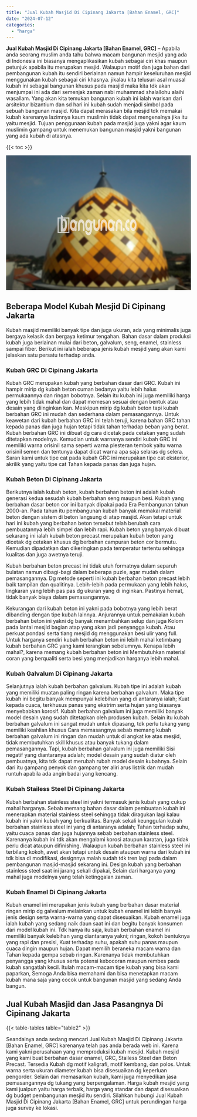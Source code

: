 ```yaml
---
title: "Jual Kubah Masjid Di Cipinang Jakarta [Bahan Enamel, GRC]"
date: "2024-07-12"
categories: 
  - "harga"
---
```


**Jual Kubah Masjid Di Cipinang Jakarta \[Bahan Enamel, GRC\]** – Apabila anda seorang muslim anda tahu bahwa macam bangunan mesjid yang ada di Indonesia ini biasanya mengaplikasikan kubah sebagai ciri khas maupun petunjuk apabila itu merupakan mesjid. Walaupun motif dan juga bahan dari pembangunan kubah itu sendiri berlainan namun hampir keseluruhan mesjid menggunakan kubah sebagai ciri khasnya. jikalau kita telusuri asal muasal kubah ini sebagai bangunan khusus pada masjid maka kita tdk akan menjumpai ini ada dari semenjak zaman nabi muhammad shalallohu alaihi wasallam. Yang akan kita temukan bangunan kubah ini ialah warisan dari arsitektur bizantium dan sd hari ini kubah sudah menjadi simbol pada sebuah bangunan masjid. Kita dapat merasakan bila mesjid tdk memakai kubah karenanya lazimnya kaum muslimin tidak dapat mengenalnya jika itu yaitu mesjid. Tujuan penggunaan kubah pada masjid juga yakni agar kaum muslimin gampang untuk menemukan bangunan masjid yakni bangunan yang ada kubah di atasnya.

{{< toc >}}

![Jual Kubah Masjid Di Cipinang Jakarta [Bahan Enamel, GRC]](/images/jual-kubah-masjid-37.png)

## Beberapa Model Kubah Mesjid Di Cipinang Jakarta

Kubah masjid memiliki banyak tipe dan juga ukuran, ada yang minimalis juga bergaya kelasik dan bergaya ketimur tengahan. Bahan dasar dalam produksi kubah juga berlainan mulai dari beton, galvalum, seng, enamel, stainless sampai fiber. Berikut ini ialah beberapa jenis kubah mesjid yang akan kami jelaskan satu persatu terhadap anda.

### Kubah GRC Di Cipinang Jakarta

Kubah GRC merupakan kubah yang berbahan dasar dari GRC. Kubah ini hampir mirip dg kubah beton cuman bedanya yaitu lebih halus permukaannya dan ringan bobotnya. Selain itu kubah ini juga memiliki harga yang lebih tidak mahal dan dapat memesan sesuai dengan bentuk atau desain yang diinginkan kan. Meskipun mirip dg kubah beton tapi kubah berbahan GRC ini mudah dan sederhana dalam pemasangannya. Untuk keawetan dari kubah berbahan GRC ini telah teruji, karena bahan GRC tahan kepada panas dan juga hujan tetapi tidak tahan terhadap beban yang berat. Kubah berbahan GRC ini dibuat dg cara dicetak pada cetakan yang sudah ditetapkan modelnya. Kemudian untuk warnanya sendiri kubah GRC ini memiliki warna orisinil sama seperti warna plesteran tembok yaitu warna orisinil semen dan tentunya dapat dicat warna apa saja selaras dg selera. Saran kami untuk tipe cat pada kubah GRC ini merupakan tipe cat eksterior, akrilik yang yaitu tipe cat Tahan kepada panas dan juga hujan.

### Kubah Beton Di Cipinang Jakarta

Berikutnya ialah kubah beton, kubah berbahan beton ini adalah kubah generasi kedua sesudah kubah berbahan seng maupun besi. Kubah yang berbahan dasar beton cor ini banyak dipakai pada Era Pembangunan tahun 2000-an. Pada tahun itu pembangunan kubah banyak memakai material beton dengan sistem di beton langsung di atap masjid. Akan tetapi untuk hari ini kubah yang berbahan beton tersebut telah berubah cara pembuatannya lebih simpel dan lebih rapi. Kubah beton yang banyak dibuat sekarang ini ialah kubah beton precast merupakan kubah beton yang dicetak dg cetakan khusus dg berbahan campuran beton cor bermutu. Kemudian dipadatkan dan dikeringkan pada temperatur tertentu sehingga kualitas dan juga awetnya teruji.

Kubah berbahan beton precast ini tidak utuh formatnya dalam separuh bulatan namun dibagi-bagi dalam beberapa puzle, agar mudah dalam pemasangannya. Dg metode seperti ini kubah berbahan beton precast lebih baik tampilan dan qualitinya. Lebih-lebih pada permukaan yang lebih halus, lingkaran yang lebih pas pas dg ukuran yang di inginkan. Pastinya hemat, tidak banyak biaya dalam pemasangannya.

Kekurangan dari kubah beton ini yakni pada bobotnya yang lebih berat dibanding dengan tipe kubah lainnya. Anjurannya untuk pemakaian kubah berbahan beton ini yakni dg banyak menambahkan selup dan juga Kolom pada lantai mesjid bagian atap yang akan jadi penyangga kubah. Atau perkuat pondasi serta tiang mesjid dg menggunakan besi ulir yang full. Untuk harganya sendiri kubah berbahan beton ini lebih mahal ketimbang kubah berbahan GRC yang kami terangkan sebelumnya. Kenapa lebih mahal?, karena memang kubah berbahan beton ini Membutuhkan material coran yang berqualiti serta besi yang menjadikan harganya lebih mahal.

### Kubah Galvalum Di Cipinang Jakarta

Selanjutnya ialah kubah berbahan galvalum. Kubah tipe ini adalah kubah yang memiliki muatan paling ringan karena berbahan galvalum. Maka tipe kubah ini begitu banyak mempunyai kelebihan yang di antaranya ialah; Kuat kepada cuaca, terkhusus panas yang ekstrim serta hujan yang biasanya menyebabkan korosif. Kubah berbahan galvalum ini juga memiliki banyak model desain yang sudah ditetapkan oleh produsen kubah. Selain itu kubah berbahan galvalum ini sangat mudah untuk dipasang, tdk perlu tukang yang memiliki keahlian khusus Cara memasangnya sebab memang kubah berbahan galvalum ini ringan dan mudah untuk di angkat ke atas mesjid, tidak membutuhkan skill khusus atau banyak tukang dalam pemasangannya. Tapi, kubah berbahan galvalum ini juga memiliki Sisi negatif yang diantaranya adalah; model desain yang sudah diatur oleh pembuatnya, kita tdk dapat merubah rubah model desain kubahnya. Selain dari itu gampang penyok dan gampang ter aliri arus listrik dan mudah runtuh apabila ada angin badai yang kencang.

### Kubah Stailess Steel Di Cipinang Jakarta

Kubah berbahan stainless steel ini yakni termasuk jenis kubah yang cukup mahal harganya. Sebab memang bahan dasar dalam pembuatan kubah ini menerapkan material stainless steel sehingga tidak diragukan lagi kalau kubah ini yakni kubah yang berkualitas. Banyak sekali keunggulan kubah berbahan stainless steel ini yang di antaranya adalah; Tahan terhadap suhu, yaitu cuaca panas dan juga hujannya sebab berbahan stainless steel. Karenanya kubah ini tdk akan mengalami korosi ataupun karatan, juga tidak perlu dicat ataupun difinishing. Walaupun kubah berbahan stainless steel ini terbilang kokoh, awet akan tetapi untuk desain ataupun warna dari kubah ini tdk bisa di modifikasi, designnya malah sudah tdk tren lagi pada dalam pembangunan masjid-masjid sekarang ini. Design kubah yang berbahan stainless steel saat ini jarang sekali dipakai, Selain dari harganya yang mahal juga modelnya yang telah ketinggalan zaman.

### Kubah Enamel Di Cipinang Jakarta

Kubah enamel ini merupakan jenis kubah yang berbahan dasar material ringan mirip dg galvalum melainkan untuk kubah enamel ini lebih banyak jenis design serta warna-warna yang dapat disesuaikan. Kubah enamel juga ialah kubah yang sedang naik daun saat ini dan begitu banyak konsumen dari model kubah ini. Tdk hanya itu saja, kubah berbahan enamel ini memiliki banyak kelebihan yang diantaranya yakni; ringan, kokoh bentuknya yang rapi dan presisi, Kuat terhadap suhu, apakah suhu panas maupun cuaca dingin maupun hujan. Dapat memilih beraneka macam warna dan Tahan kepada gempa sebab ringan. Karenanya tidak membutuhkan penyangga yang khusus serta potensi kebocoran maupun rembes pada kubah sangatlah kecil. Itulah macam-macam tipe kubah yang bisa kami paparkan, Semoga Anda bisa memahami dan bisa menetapkan macam kubah mana saja yang cocok untuk bangunan masjid yang sedang Anda bangun.

## Jual Kubah Masjid dan Jasa Pasangnya Di Cipinang Jakarta

{{< table-tables table="table2" >}}

Seandainya anda sedang mencari Jual Kubah Masjid Di Cipinang Jakarta \[Bahan Enamel, GRC\] karenanya telah pas anda berada web ini. Karena kami yakni perusahaan yang memproduksi kubah mesjid. Kubah mesjid yang kami buat berbahan dasar enamel, GRC, Stailess Steel dan Beton Precast. Tersedia Kubah dg motif kaligrafi, motif kembang, dan polos. Untuk warna serta ukuran diameter kubah bisa disesuaikan dg keperluan pengorder. Selain dari memasarkan kubah, kami juga menyedikan jasa pemasangannya dg tukang yang berpengalaman. Harga kubah mesjid yang kami jualpun yaitu harga terbaik, harga yang standar dan dapat disesuaikan dg budget pembangunan mesjid itu sendiri. Silahkan hubungi Jual Kubah Masjid Di Cipinang Jakarta \[Bahan Enamel, GRC\] untuk perundingan harga juga survey ke lokasi.
